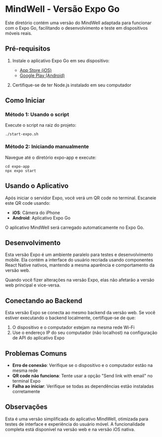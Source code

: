 # MindWell - Versão Expo Go

Este diretório contém uma versão do MindWell adaptada para funcionar com o Expo Go, facilitando o desenvolvimento e teste em dispositivos móveis reais.

## Pré-requisitos

1. Instale o aplicativo Expo Go em seu dispositivo:
   - [App Store (iOS)](https://apps.apple.com/app/apple-store/id982107779)
   - [Google Play (Android)](https://play.google.com/store/apps/details?id=host.exp.exponent)

2. Certifique-se de ter Node.js instalado em seu computador

## Como Iniciar

### Método 1: Usando o script
Execute o script na raiz do projeto:
```
./start-expo.sh
```

### Método 2: Iniciando manualmente
Navegue até o diretório expo-app e execute:
```
cd expo-app
npx expo start
```

## Usando o Aplicativo

Após iniciar o servidor Expo, você verá um QR code no terminal. Escaneie este QR code usando:
- **iOS**: Câmera do iPhone
- **Android**: Aplicativo Expo Go

O aplicativo MindWell será carregado automaticamente no Expo Go.

## Desenvolvimento

Esta versão Expo é um ambiente paralelo para testes e desenvolvimento mobile. Ela contém a interface do usuário recriada usando componentes React Native nativos, mantendo a mesma aparência e comportamento da versão web.

Quando você fizer alterações na versão Expo, elas não afetarão a versão web principal e vice-versa.

## Conectando ao Backend

Esta versão Expo se conecta ao mesmo backend da versão web. Se você estiver executando o backend localmente, certifique-se de que:

1. O dispositivo e o computador estejam na mesma rede Wi-Fi
2. Use o endereço IP do seu computador (não localhost) na configuração de API do aplicativo Expo

## Problemas Comuns

- **Erro de conexão**: Verifique se o dispositivo e o computador estão na mesma rede
- **QR code não funciona**: Tente usar a opção "Send link with email" no terminal Expo
- **Falha ao iniciar**: Verifique se todas as dependências estão instaladas corretamente

## Observações

Esta é uma versão simplificada do aplicativo MindWell, otimizada para testes de interface e experiência do usuário móvel. A funcionalidade completa está disponível na versão web e na versão iOS nativa.